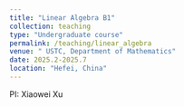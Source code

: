 ```yaml
---
title: "Linear Algebra B1"
collection: teaching
type: "Undergraduate course"
permalink: /teaching/linear_algebra
venue: " USTC, Department of Mathematics"
date: 2025.2-2025.7
location: "Hefei, China"
---
```


PI: Xiaowei Xu
